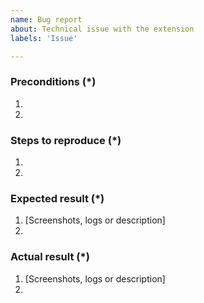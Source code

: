 ```yaml
---
name: Bug report
about: Technical issue with the extension
labels: 'Issue'

---
```


<!---
Fields marked with (*) are required. Please don't remove the template.
-->

### Preconditions (*)
<!---
Provide the exact Magento version (example: 2.4.0) and any important information on the environment where bug is reproducible.
-->
1.
2.

### Steps to reproduce (*)
<!---
Important: Provide a set of clear steps to reproduce this bug. We can not provide support without clear instructions on how to reproduce.
-->
1.
2.

### Expected result (*)
<!--- Tell us what do you expect to happen. -->
1. [Screenshots, logs or description]
2.

### Actual result (*)
<!--- Tell us what happened instead. Include error messages and issues. -->
1. [Screenshots, logs or description]
2.
